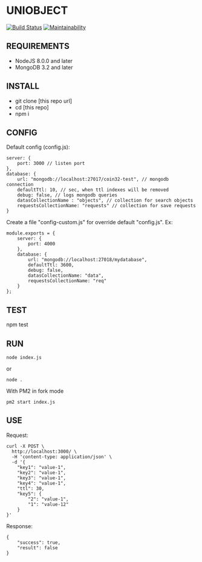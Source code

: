 # UNIOBJECT

[![Build Status](https://travis-ci.org/const-z/coin32-test.svg?branch=master)](https://travis-ci.org/const-z/coin32-test)
[![Maintainability](https://api.codeclimate.com/v1/badges/6534669231007493097b/maintainability)](https://codeclimate.com/github/const-z/coin32-test/maintainability)

REQUIREMENTS
------------

* NodeJS 8.0.0 and later
* MongoDB 3.2 and later

INSTALL
-------

* git clone [this repo url]
* cd [this repo]
* npm i

CONFIG
------

Default config (config.js):
```
server: {
	port: 3000 // listen port
},
database: {
	url: "mongodb://localhost:27017/coin32-test", // mongodb connection
	defaultTtl: 10, // sec, when ttl indexes will be removed
	debug: false, // logs mongodb queries
	datasCollectionName : "objects", // collection for search objects
	requestsCollectionName: "requests" // collection for save requests
}
```	

Create a file "config-custom.js" for override default "config.js". Ex:
```
module.exports = {
	server: {
		port: 4000
	},
	database: {
		url: "mongodb://localhost:27018/mydatabase",
		defaultTtl: 3600,
		debug: false,
		datasCollectionName: "data",
		requestsCollectionName: "req"
	}
};
```


TEST
----

npm test

RUN
---

```
node index.js
```
or 
```
node .
```

With PM2 in fork mode
```
pm2 start index.js 
```

USE
---

Request:
```
curl -X POST \
  http://localhost:3000/ \
  -H 'content-type: application/json' \
  -d '{
	"key1": "value-1",
	"key2": "value-1",
	"key3": "value-1",
	"key4": "value-1",
	"ttl": 30,
	"key5": {
		"2": "value-1",
		"1": "value-12"
	}
}'
```
Response:
```
{
    "success": true,
    "result": false
}
```